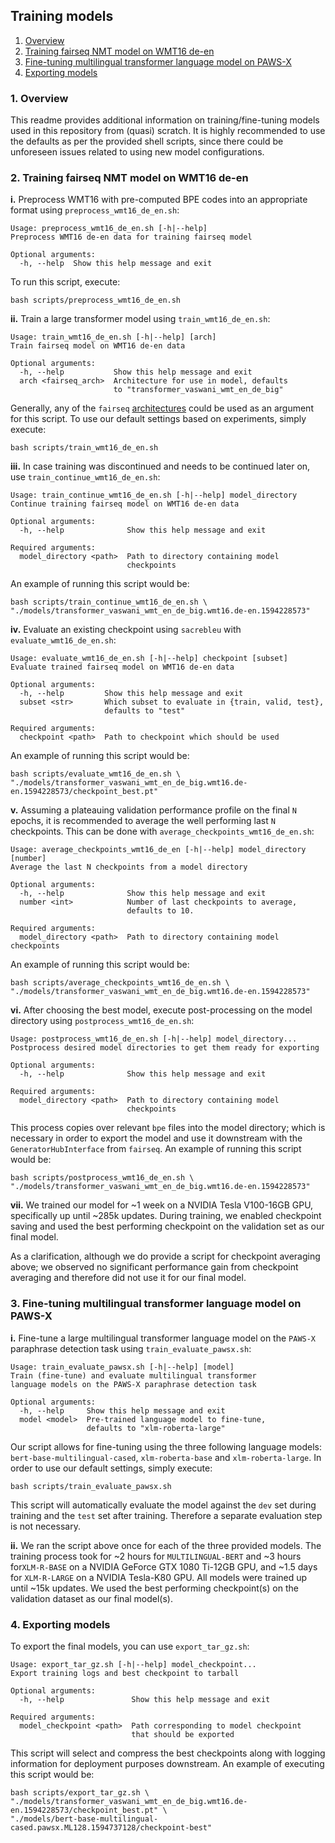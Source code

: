 ## Training models

1. [Overview](#1-Overview)
2. [Training fairseq NMT model on WMT16 de-en](#2-Training-fairseq-NMT-model-on-WMT16-de-en)
3. [Fine-tuning multilingual transformer language model on PAWS-X](#3-Fine-tuning-multilingual-transformer-language-model-on-PAWS-X)
4. [Exporting models](#4-Exporting-models)

### 1. Overview

This readme provides additional information on training/fine-tuning models used in this repository from (quasi) scratch. It is highly recommended to use the defaults as per the provided shell scripts, since there could be unforeseen issues related to using new model configurations.

### 2. Training fairseq NMT model on WMT16 de-en

**i.** Preprocess WMT16 with pre-computed BPE codes into an appropriate format using `preprocess_wmt16_de_en.sh`:

```
Usage: preprocess_wmt16_de_en.sh [-h|--help]
Preprocess WMT16 de-en data for training fairseq model

Optional arguments:
  -h, --help  Show this help message and exit
```

To run this script, execute:

```shell
bash scripts/preprocess_wmt16_de_en.sh
```

**ii.** Train a large transformer model using `train_wmt16_de_en.sh`:

```
Usage: train_wmt16_de_en.sh [-h|--help] [arch]
Train fairseq model on WMT16 de-en data

Optional arguments:
  -h, --help           Show this help message and exit
  arch <fairseq_arch>  Architecture for use in model, defaults
                       to "transformer_vaswani_wmt_en_de_big"    
```

Generally, any of the `fairseq` [architectures](<https://fairseq.readthedocs.io/en/latest/command_line_tools.html#Model configuration>) could be used as an argument for this script. To use our default settings based on experiments, simply execute:

```
bash scripts/train_wmt16_de_en.sh
```

**iii.** In case training was discontinued and needs to be continued later on, use `train_continue_wmt16_de_en.sh`:

```
Usage: train_continue_wmt16_de_en.sh [-h|--help] model_directory
Continue training fairseq model on WMT16 de-en data

Optional arguments:
  -h, --help              Show this help message and exit

Required arguments:
  model_directory <path>  Path to directory containing model
                          checkpoints
```

An example of running this script would be:

```shell
bash scripts/train_continue_wmt16_de_en.sh \
"./models/transformer_vaswani_wmt_en_de_big.wmt16.de-en.1594228573"
```

**iv.** Evaluate an existing checkpoint using `sacrebleu` with `evaluate_wmt16_de_en.sh`:

```
Usage: evaluate_wmt16_de_en.sh [-h|--help] checkpoint [subset]
Evaluate trained fairseq model on WMT16 de-en data

Optional arguments:
  -h, --help         Show this help message and exit
  subset <str>       Which subset to evaluate in {train, valid, test},
                     defaults to "test"

Required arguments:
  checkpoint <path>  Path to checkpoint which should be used
```

An example of running this script would be:

```shell
bash scripts/evaluate_wmt16_de_en.sh \
"./models/transformer_vaswani_wmt_en_de_big.wmt16.de-en.1594228573/checkpoint_best.pt"
```

**v.** Assuming a plateauing validation performance profile on the final `N` epochs, it is recommended to average the well performing last `N` checkpoints. This can be done with `average_checkpoints_wmt16_de_en.sh`:

```
Usage: average_checkpoints_wmt16_de_en [-h|--help] model_directory [number]
Average the last N checkpoints from a model directory

Optional arguments:
  -h, --help              Show this help message and exit
  number <int>            Number of last checkpoints to average,
                          defaults to 10.

Required arguments:
  model_directory <path>  Path to directory containing model checkpoints
```

An example of running this script would be:

```shell
bash scripts/average_checkpoints_wmt16_de_en.sh \
"./models/transformer_vaswani_wmt_en_de_big.wmt16.de-en.1594228573"
```

**vi.** After choosing the best model, execute post-processing on the model directory using `postprocess_wmt16_de_en.sh`:

```
Usage: postprocess_wmt16_de_en.sh [-h|--help] model_directory...
Postprocess desired model directories to get them ready for exporting

Optional arguments:
  -h, --help              Show this help message and exit

Required arguments:
  model_directory <path>  Path to directory containing model
                          checkpoints
```

This process copies over relevant `bpe` files into the model directory; which is necessary in order to export the model and use it downstream with the `GeneratorHubInterface` from `fairseq`. An example of running this script would be:

```shell
bash scripts/postprocess_wmt16_de_en.sh \
"./models/transformer_vaswani_wmt_en_de_big.wmt16.de-en.1594228573"
```

**vii.** We trained our model for ~1 week on a NVIDIA Tesla V100-16GB GPU, specifically up until ~285k updates. During training, we enabled checkpoint saving and used the best performing checkpoint on the validation set as our final model.

As a clarification, although we do provide a script for checkpoint averaging above; we observed no significant performance gain from checkpoint averaging and therefore did not use it for our final model. 

### 3. Fine-tuning multilingual transformer language model on PAWS-X

**i.** Fine-tune a large multilingual transformer language model on the `PAWS-X` paraphrase detection task using `train_evaluate_pawsx.sh`:

```
Usage: train_evaluate_pawsx.sh [-h|--help] [model]
Train (fine-tune) and evaluate multilingual transformer
language models on the PAWS-X paraphrase detection task

Optional arguments:
  -h, --help     Show this help message and exit
  model <model>  Pre-trained language model to fine-tune,
                 defaults to "xlm-roberta-large"
```

Our script allows for fine-tuning using the three following language models: `bert-base-multilingual-cased`, `xlm-roberta-base` and `xlm-roberta-large`. In order to use our default settings, simply execute:

```shell
bash scripts/train_evaluate_pawsx.sh
```

This script will automatically evaluate the model against the `dev` set during training and the `test` set after training. Therefore a separate evaluation step is not necessary.

**ii.** We ran the script above once for each of the three provided models. The training process took for ~2 hours for `MULTILINGUAL-BERT` and ~3 hours for`XLM-R-BASE` on a NVIDIA GeForce GTX 1080 Ti-12GB GPU, and ~1.5 days for `XLM-R-LARGE` on a NVIDIA Tesla-K80 GPU. All models were trained up until ~15k updates. We used the best performing checkpoint(s) on the validation dataset as our final model(s).

### 4. Exporting models

To export the final models, you can use `export_tar_gz.sh`:

```
Usage: export_tar_gz.sh [-h|--help] model_checkpoint...
Export training logs and best checkpoint to tarball

Optional arguments:
  -h, --help               Show this help message and exit

Required arguments:
  model_checkpoint <path>  Path corresponding to model checkpoint
                           that should be exported
```

This script will select and compress the best checkpoints along with logging information for deployment purposes downstream. An example of executing this script would be:

```shell
bash scripts/export_tar_gz.sh \
"./models/transformer_vaswani_wmt_en_de_big.wmt16.de-en.1594228573/checkpoint_best.pt" \
"./models/bert-base-multilingual-cased.pawsx.ML128.1594737128/checkpoint-best"
```
